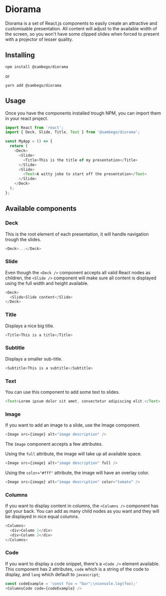# Diorama

Diorama is a set of React.js components to easily create an attractive and customisable presentation. All content will adjust to the available width of the screen, so you won't have some clipped slides when forced to present with a projector of lesser quality.

## Installing

```
npm install @sambego/diorama
```

or

```
yarn add @sambego/diorama
```

## Usage

Once you have the components installed trough NPM, you can import them in your react project.

```javascript
import React from 'react';
import { Deck, Slide, Title, Text } from '@sambego/diorama';

const MyApp = () => {
  return (
    <Deck>
      <Slide>
        <Title>This is the title of my presentation</Title>
      </Slide>
      <Slide>
        <Text>A witty joke to start off the presentation</Text>
      </Slide>
    </Deck>
  );
};
```

## Available components

### Deck

This is the root element of each presentation, it will handle navigation trough the slides.

```javascript
<Deck>...</Deck>
```

### Slide

Even though the `<Deck />` component accepts all valid React nodes as children, the `<Slide />` component will make sure all content is displayed using the full width and height available.

```javascript
<Deck>
  <Slide>Slide content</Slide>
</Deck>
```

### Title

Displays a nice big title.

```javascript
<Title>This is a title</Title>
```

### Subtitle

Displays a smaller sub-title.

```javascript
<Subtitle>This is a subtitle</Subtitle>
```

### Text

You can use this component to add some text to slides.

```javascript
<Text>Lorem ipsum dolor sit amet, consectetur adipiscing elit.</Text>
```

### Image

If you want to add an image to a slide, use the Image component.

```javascript
<Image src={image} alt="image description" />
```

The `Image` component accepts a few attributes.

Using the `full` attribute, the image will take up all available space.

```javascript
<Image src={image} alt="image description" full />
```

Using the `color="#fff"` attribute, the image will have an overlay color.

```javascript
<Image src={image} alt="image description" color="tomato" />
```

### Columns

If you want to display content in columns, the `<Columns />` component has got your back.
You can add as many child nodes as you want and they will be displayed in nice equal columns.

```javascript
<Columns>
  <div>Column 1</div>
  <div>Column 2</div>
</Columns>
```

### Code

If you want to display a code snippet, there's a `<Code />` element available. This component has 2 attributes, `code` which is a string of the code to display, and `lang` which default to `javascript`;

```javascript
const codeExample = 'const foo = "bar";\nconsole.log(foo);'
<ColumnsCode code={codeExample} />
```
